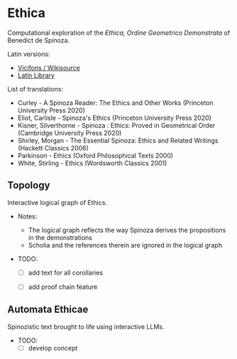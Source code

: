 # Ethica

Computational exploration of the *Ethica, Ordine Geometrico Demonstrata* of Benedict de Spinoza.

Latin versions:
- [Vicifons / Wikisource](https://la.wikisource.org/wiki/Ethica)
- [Latin Library](https://www.thelatinlibrary.com/spinoza.ethica1.html)

List of translations:
- Curley - A Spinoza Reader: The Ethics and Other Works (Princeton University Press 2020)
- Eliot, Carlisle - Spinoza's Ethics (Princeton University Press 2020)
- Kisner, Silverthorne - Spinoza : Ethics: Proved in Geometrical Order (Cambridge University Press 2020)
- Shirley, Morgan - The Essential Spinoza: Ethics and Related Writings (Hackett Classics 2006)
- Parkinson - Ethics (Oxford Philosophical Texts 2000)
- White, Stirling - Ethics (Wordsworth Classics 2001)


## Topology

Interactive logical graph of Ethics.

- Notes:
	- The logical graph reflects the way Spinoza derives the propositions in the demonstrations
	- Scholia and the references therein are ignored in the logical graph

- TODO:
	- [ ] add text for all corollaries
	- [ ] add proof chain feature


## Automata Ethicae

Spinozistic text brought to life using interactive LLMs.

- TODO:
	- [ ] develop concept